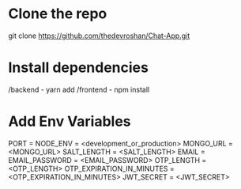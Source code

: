 # Clone the repo
git clone https://github.com/thedevroshan/Chat-App.git

# Install dependencies
/backend - yarn add
/frontend - npm install

# Add Env Variables
PORT = <PORT>
NODE_ENV = <development_or_production>
MONGO_URL = <MONGO_URL>
SALT_LENGTH = <SALT_LENGTH>
EMAIL = <EMAIL>
EMAIL_PASSWORD = <EMAIL_PASSWORD>
OTP_LENGTH = <OTP_LENGTH>
OTP_EXPIRATION_IN_MINUTES = <OTP_EXPIRATION_IN_MINUTES>
JWT_SECRET = <JWT_SECRET>
